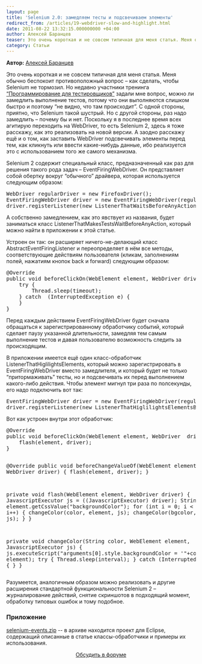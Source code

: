 ```yaml
---
layout: page
title: 'Selenium 2.0: замедляем тесты и подсвечиваем элементы'
redirect_from: /articles/19-webdriver-slow-and-highlight.html
date: 2011-08-22 13:32:15.000000000 +04:00
author: Алексей Баранцев
teaser: Это очень короткая и не совсем типичная для меня статья. Меня обычно беспокоит противоположный вопрос – как сделать, чтобы Selenium не тормозил. Но недавно участники тренинга “Программирование для тестировщиков” задали мне вопрос, можно ли замедлить выполнение тестов, потому что они выполняются слишком быстро и поэтому “не видно, что там происходит”. С одной стороны, приятно, что Selenium такой шустрый. Но с другой стороны, раз надо замедлить – почему бы и нет. Поскольку я в последнее время всех агитирую переходить на WebDriver, то есть Selenium 2, здесь я тоже расскажу, как это реализовать на новой версии. А заодно расскажу ещё и о том, как заставить WebDriver подсвечивать элементы перед тем, как кликнуть или ввести какие-нибудь данные, ибо реализуется это с использованием того же самого механизма.
category: Статьи
---
```

<p><strong>Автор:</strong> <a href="http://software-testing.ru/about/authors/9-barancev">Алексей Баранцев</a></p>
<p>Это очень короткая и не совсем типичная для меня статья. Меня обычно беспокоит противоположный вопрос – как сделать, чтобы Selenium не тормозил. Но недавно участники тренинга <a href="http://software-testing.ru/trainings/schedule?&amp;task=3&amp;cid=1">“Программирование для тестировщиков”</a> задали мне вопрос, можно ли замедлить выполнение тестов, потому что они выполняются слишком быстро и поэтому “не видно, что там происходит”. С одной стороны, приятно, что Selenium такой шустрый. Но с другой стороны, раз надо замедлить – почему бы и нет. Поскольку я в последнее время всех агитирую переходить на WebDriver, то есть Selenium 2, здесь я тоже расскажу, как это реализовать на новой версии. А заодно расскажу ещё и о том, как заставить WebDriver подсвечивать элементы перед тем, как кликнуть или ввести какие-нибудь данные, ибо реализуется это с использованием того же самого механизма.</p>
<p>Selenium 2 содержит специальный класс, предназначенный как раз для решения такого рода задач – EventFiringWebDriver. Он представляет собой обертку вокруг “обычного” драйвера, которая используется следующим образом:</p><pre>WebDriver regularDriver = new FirefoxDriver();
EventFiringWebDriver driver = new EventFiringWebDriver(regularDriver);
driver.registerListener(new ListenerThatWaitsBeforeAnyAction(5, TimeUnit.SECONDS));</pre>
<p>А собственно замедлением, как это явствует из названия, будет заниматься класс ListenerThatMakesTestsWaitBeforeAnyAction, который можно найти в приложении к этой статье.</p>
<p>Устроен он так: он расширяет ничего-не-делающий класс AbstractEventFiringListener и переопределяет в нём все методы, соответствующие действиям пользователя (кликам, заполнениям полей, нажатиям кнопок back и forward) следующим образом:</p>
<pre>@Override
public void beforeClickOn(WebElement element, WebDriver driver)  {
    try {
        Thread.sleep(timeout);
    } catch  (InterruptedException e) {
    }
}</pre>
<p>Перед каждым действием EventFiringWebDriver будет сначала обращаться к зарегистрированному обработчику событий, который сделает паузу указанной длительности, замедляя тем самым выполнение тестов и давая пользователю возможность следить за происходящим.</p>
<p>В приложении имеется ещё один класс-обработчик ListenerThatHiglilightsElements, который можно зарегистрировать в EventFiringWebDriver вместо замедлителя, и который будет не только “притормаживать” тесты, но и подсвечивать их перед выполнением какого-либо действия. Чтобы элемент мигнул три раза по полсекунды, его надо подключить вот так:</p>
<pre>EventFiringWebDriver driver = new EventFiringWebDriver(regularDriver);  
driver.registerListener(new ListenerThatHiglilightsElementsBeforeAnyAction(3, 500, TimeUnit.MILLISECONDS));</pre>
<p>Вот как устроен внутри этот обработчик:</p>
<pre>@Override
public void beforeClickOn(WebElement element, WebDriver  driver) {
    flash(element, driver);
}

@Override
public void beforeChangeValueOf(WebElement element,  WebDriver driver) {
    flash(element, driver);
}

private void flash(WebElement element, WebDriver driver) {
    JavascriptExecutor js = ((JavascriptExecutor) driver);
    String bgcolor  = element.getCssValue("backgroundColor");
    for (int i = 0; i &lt;  count; i++) {
        changeColor(color, element, js);
        changeColor(bgcolor, element, js);
    }
}

private void changeColor(String color, WebElement element,  JavascriptExecutor js) {
    js.executeScript("arguments[0].style.backgroundColor = '"+color+"'",  element);
    try {
        Thread.sleep(interval);
    }  catch (InterruptedException e) {
    }
 }</pre>
<p>Разумеется, аналогичным образом можно реализовать и другие расширения стандартной функциональности Selenium 2 – журналирование действий, снятие скриншотов в подходящий момент, обработку типовых ошибок и тому подобное.</p>
<h3>Приложение</h3>
<p><a href="http://software-testing.ru/files/library/barancev/selenium-events.zip">selenium-events.zip</a> -- в архиве находится проект для Eclipse, содержащий описанные в статье классы-обработчики и примеры их использования.</p>
<p style="text-align: center;"><a href="http://software-testing.ru/forum/topic/20297/page__view__getnewpost__fromsearch__1">Обсудить в форуме</a></p>
